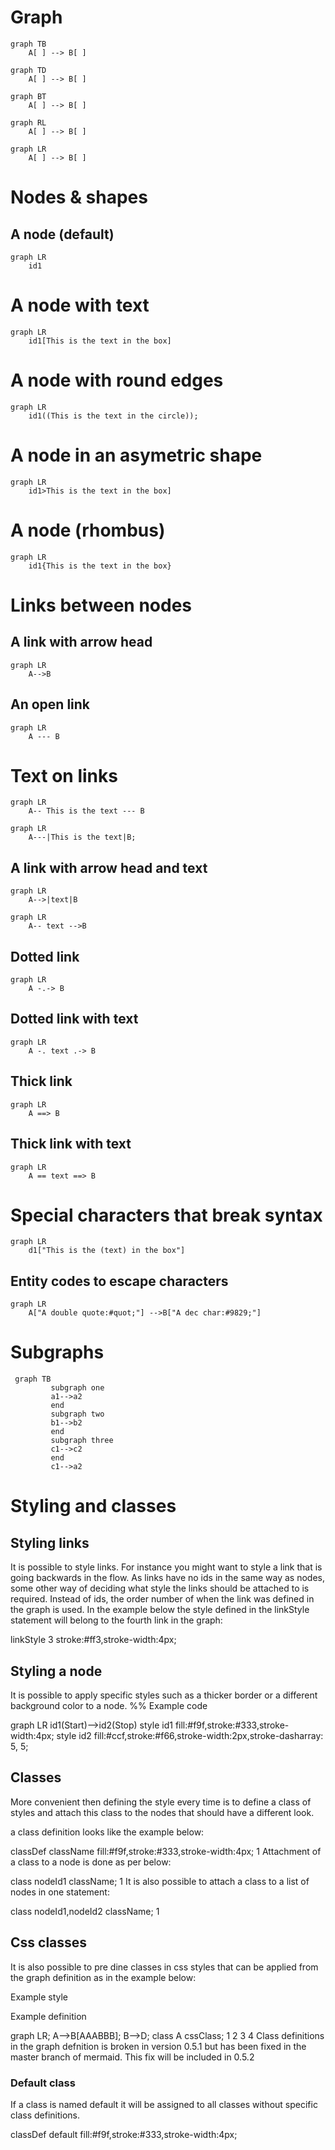 # Graph
```
graph TB
    A[ ] --> B[ ]
```
```
graph TD
    A[ ] --> B[ ]
```
```
graph BT
    A[ ] --> B[ ]
```
```
graph RL
    A[ ] --> B[ ]
```
```
graph LR
    A[ ] --> B[ ]
```
# Nodes & shapes
## A node (default)
```
graph LR
    id1
```
# A node with text
```
graph LR
    id1[This is the text in the box]
```
# A node with round edges
```
graph LR
    id1((This is the text in the circle));
```
# A node in an asymetric shape
```
graph LR
    id1>This is the text in the box]
```
# A node (rhombus)
```
graph LR
    id1{This is the text in the box}
```
# Links between nodes
## A link with arrow head
```
graph LR
    A-->B
```
## An open link
```
graph LR
    A --- B
```
# Text on links
```
graph LR
    A-- This is the text --- B
```
```
graph LR
    A---|This is the text|B;
```
## A link with arrow head and text
```
graph LR
    A-->|text|B
```
```
graph LR
    A-- text -->B
```
## Dotted link
```
graph LR
    A -.-> B
```
## Dotted link with text
```
graph LR
    A -. text .-> B
```
## Thick link
```
graph LR
    A ==> B
```
## Thick link with text
```
graph LR
    A == text ==> B
```
# Special characters that break syntax
```
graph LR
    d1["This is the (text) in the box"]
```
## Entity codes to escape characters
```
graph LR
    A["A double quote:#quot;"] -->B["A dec char:#9829;"]
```
# Subgraphs
```
 graph TB
         subgraph one
         a1-->a2
         end
         subgraph two
         b1-->b2
         end
         subgraph three
         c1-->c2
         end
         c1-->a2
```
# Styling and classes

## Styling links

It is possible to style links. For instance you might want to style a link that is going backwards in the flow. As links 
have no ids in the same way as nodes, some other way of deciding what style the links should be attached to is required. 
Instead of ids, the order number of when the link was defined in the graph is used. In the example below the style 
defined in the linkStyle statement will belong to the fourth link in the graph:

linkStyle 3 stroke:#ff3,stroke-width:4px;

## Styling a node

It is possible to apply specific styles such as a thicker border or a different background color to a node. 
%% Example code

graph LR
    id1(Start)-->id2(Stop)
    style id1 fill:#f9f,stroke:#333,stroke-width:4px;
    style id2 fill:#ccf,stroke:#f66,stroke-width:2px,stroke-dasharray: 5, 5;

## Classes

More convenient then defining the style every time is to define a class of styles and attach this class to the nodes that 
should have a different look.

a class definition looks like the example below:

 classDef className fill:#f9f,stroke:#333,stroke-width:4px;
1
Attachment of a class to a node is done as per below:

 class nodeId1 className;
1
It is also possible to attach a class to a list of nodes in one statement:

   class nodeId1,nodeId2 className;
1

## Css classes

It is also possible to pre dine classes in css styles that can be applied from the graph definition as in the example 
below:

Example style

Example definition

graph LR;
    A-->B[AAABBB];
    B-->D;
    class A cssClass;
1
2
3
4
Class definitions in the graph defnition is broken in version 0.5.1 
but has been fixed in the master branch of mermaid. This fix will be 
included in 0.5.2

### Default class

If a class is named default it will be assigned to all classes without specific class definitions.

classDef default fill:#f9f,stroke:#333,stroke-width:4px;